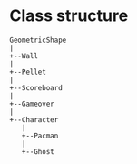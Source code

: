 # Class structure

```
GeometricShape
|
+--Wall
|
+--Pellet
|
+--Scoreboard
|
+--Gameover
|
+--Character
   |
   +--Pacman
   |
   +--Ghost
```
